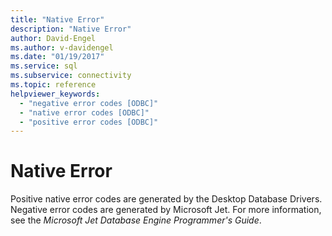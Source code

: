 ```yaml
---
title: "Native Error"
description: "Native Error"
author: David-Engel
ms.author: v-davidengel
ms.date: "01/19/2017"
ms.service: sql
ms.subservice: connectivity
ms.topic: reference
helpviewer_keywords:
  - "negative error codes [ODBC]"
  - "native error codes [ODBC]"
  - "positive error codes [ODBC]"
---
```

# Native Error
Positive native error codes are generated by the Desktop Database Drivers. Negative error codes are generated by Microsoft Jet. For more information, see the *Microsoft Jet Database Engine Programmer's Guide*.
